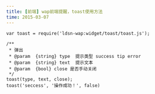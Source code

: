 ```yaml
---
title: [前端] wap前端提醒，toast使用方法
time: 2015-03-07
---
```

    
    var toast = require('ldsn-wap:widget/toast/toast.js');
    
    /**
     * 弹出
     * @param  {string} type  提示类型 success tip error
     * @param  {string} text  提示文本
     * @param  {bool} close 是否手动关闭
     */
    toast(type, text, close);
    toast('seccess', '操作成功！', false)
